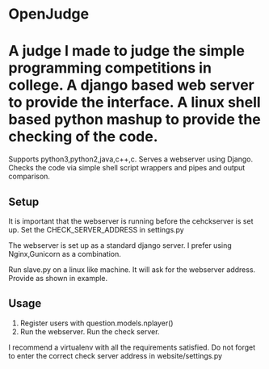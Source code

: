 OpenJudge
=========

A judge I made to judge the simple programming competitions in college.
A django based web server to provide the interface.
A linux shell based python mashup to provide the checking of the code.
=======
Supports python3,python2,java,c++,c.
Serves a webserver using Django.
Checks the code via simple shell script wrappers and pipes and output comparison.

Setup
-----
It is important that the webserver is running before the cehckserver is set up.
Set the CHECK_SERVER_ADDRESS in settings.py

The webserver is set up as a standard django server. I prefer using Nginx,Gunicorn as a 
combination.

Run slave.py on a linux like machine. It will ask for the webserver address. Provide as shown in example.

Usage
------

1. Register users with question.models.nplayer()
2. Run the webserver. Run the check server.

I recommend a virtualenv with all the requirements satisfied.
Do not forget to enter the correct check server address in website/settings.py
